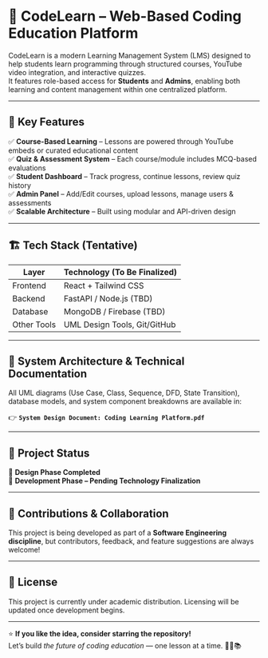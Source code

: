 # 🚀 CodeLearn – Web-Based Coding Education Platform

CodeLearn is a modern Learning Management System (LMS) designed to help students learn programming through structured courses, YouTube video integration, and interactive quizzes.  
It features role-based access for **Students** and **Admins**, enabling both learning and content management within one centralized platform.

---

## 📌 Key Features

✅ **Course-Based Learning** – Lessons are powered through YouTube embeds or curated educational content  
✅ **Quiz & Assessment System** – Each course/module includes MCQ-based evaluations  
✅ **Student Dashboard** – Track progress, continue lessons, review quiz history  
✅ **Admin Panel** – Add/Edit courses, upload lessons, manage users & assessments  
✅ **Scalable Architecture** – Built using modular and API-driven design

---

## 🏗️ Tech Stack (Tentative)

| Layer      | Technology (To Be Finalized) |
|------------|------------------------------|
| Frontend   | React + Tailwind CSS         |
| Backend    | FastAPI / Node.js (TBD)      |
| Database   | MongoDB / Firebase (TBD)     |
| Other Tools | UML Design Tools, Git/GitHub |

---

## 📄 System Architecture & Technical Documentation

All UML diagrams (Use Case, Class, Sequence, DFD, State Transition), database models, and system component breakdowns are available in:

👉 **`System Design Document: Coding Learning Platform.pdf`**

---

## 🚧 Project Status

🔹 **Design Phase Completed**  
🔹 **Development Phase – Pending Technology Finalization**

---

## 🤝 Contributions & Collaboration

This project is being developed as part of a **Software Engineering discipline**, but contributors, feedback, and feature suggestions are always welcome!

---

## 📎 License

This project is currently under academic distribution. Licensing will be updated once development begins.

---

⭐ **If you like the idea, consider starring the repository!**  
Let’s build *the future of coding education* — one lesson at a time. 👨‍💻📚

 
